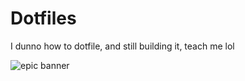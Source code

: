 # Dotfiles

I dunno how to dotfile, and still building it, teach me lol

![epic banner](https://media.istockphoto.com/photos/under-construction-concept-picture-id592021652 "Stock photo")
